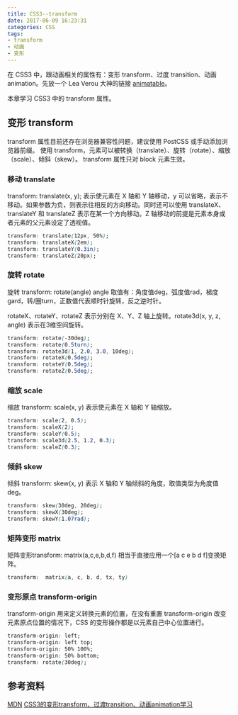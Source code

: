 ```yaml
---
title: CSS3--transform
date: 2017-06-09 16:23:31
categories: CSS
tags:
- transform
- 动画
- 变形
---
```


在 CSS3 中，跟动画相关的属性有：变形 transform、过度 transition、动画 animation。先放一个 Lea Verou 大神的链接 [animatable](http://leaverou.github.io/animatable/)。

本章学习 CSS3 中的 transform 属性。
<!--more-->

## 变形 transform

transform 属性目前还存在浏览器兼容性问题，建议使用 PostCSS 或手动添加浏览器前缀。
使用 transform，元素可以被转换（translate）、旋转（rotate）、缩放（scale）、倾斜（skew）。 
transform 属性只对 block 元素生效。
<script async src="//jsfiddle.net/Leo555/jeejj6yL/13/embed/result,html,css/"></script>

### 移动 translate

 transform: translate(x, y); 表示使元素在 X 轴和 Y 轴移动，y 可以省略，表示不移动。如果参数为负，则表示往相反的方向移动。同时还可以使用 translateX、translateY 和 translateZ 表示在某一个方向移动。Z 轴移动的前提是元素本身或者元素的父元素设定了透视值。

```css
transform: translate(12px, 50%);
transform: translateX(2em);
transform: translateY(0.3in);
transform: translateZ(20px);
```

<script async src="//jsfiddle.net/Leo555/bhotf9bb/embed/result,html,css/"></script>

### 旋转 rotate

旋转 transform: rotate(angle) angle 取值有：角度值deg，弧度值rad，梯度gard，转/圈turn，正数值代表顺时针旋转，反之逆时针。

rotateX、rotateY、rotateZ 表示分别在 X、Y、Z 轴上旋转。rotate3d(x, y, z, angle) 表示在3维空间旋转。

```css
transform: rotate(-30deg);
transform: rotate(0.5turn);
transform: rotate3d(1, 2.0, 3.0, 10deg);
transform: rotateX(0.5deg);
transform: rotateY(0.5deg);
transform: rotateZ(0.5deg);
```
<script async src="//jsfiddle.net/Leo555/L5xfztsb/2/embed/result,html,css/"></script>

### 缩放 scale

缩放 transform: scale(x, y) 表示使元素在 X 轴和 Y 轴缩放。

```css
transform: scale(2, 0.5);
transform: scaleX(2);
transform: scaleY(0.5);
transform: scale3d(2.5, 1.2, 0.3);
transform: scaleZ(0.3);
```
<script async src="//jsfiddle.net/Leo555/bo2zu0fv/embed/result,html,css/"></script>

### 倾斜 skew

倾斜 transform: skew(x, y) 表示 X 轴和 Y 轴倾斜的角度，取值类型为角度值deg。

```css
transform: skew(30deg, 20deg);
transform: skewX(30deg);
transform: skewY(1.07rad);
```

<script async src="//jsfiddle.net/Leo555/h7pox5r3/4/embed/result,html,css/"></script>

### 矩阵变形 matrix 

矩阵变形transform: matrix(a,c,e,b,d,f) 相当于直接应用一个[a c e b d f]变换矩阵。

```css
transform:  matrix(a, c, b, d, tx, ty)
```
<script async src="//jsfiddle.net/Leo555/nn7q512z/embed/result,html,css/"></script>

### 变形原点 transform-origin 
transform-origin 用来定义转换元素的位置，在没有重置 transform-origin 改变元素原点位置的情况下，CSS 的变形操作都是以元素自己中心位置进行。

```css
transform-origin: left;
transform-origin: left top;
transform-origin: 50% 100%;
transform-origin: 50% bottom;
transform: rotate(30deg);
```

<script async src="//jsfiddle.net/Leo555/o992vtgg/embed/result,html,css/"></script>


## 参考资料

[MDN](https://developer.mozilla.org/zh-CN/docs/Web/CSS/transform)
[CSS3的变形transform、过渡transition、动画animation学习](http://www.cnblogs.com/imwtr/p/5885885.html)
